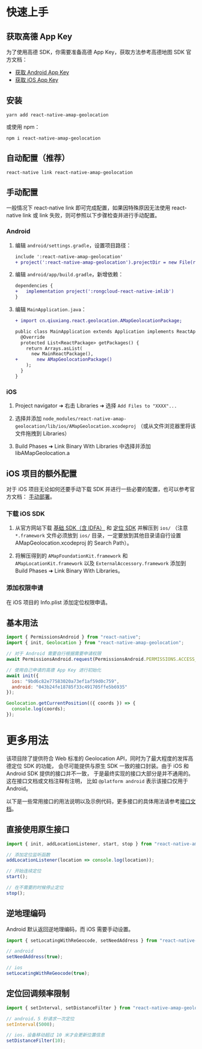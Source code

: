 # 快速上手

## 获取高德 App Key

为了使用高德 SDK，你需要准备高德 App Key，获取方法参考高德地图 SDK 官方文档：

- [获取 Android App Key](https://lbs.amap.com/api/android-location-sdk/guide/create-project/get-key)
- [获取 iOS App Key](https://lbs.amap.com/api/ios-location-sdk/guide/create-project/get-key)

## 安装

```
yarn add react-native-amap-geolocation
```

或使用 npm：

```
npm i react-native-amap-geolocation
```

## 自动配置（推荐）

```
react-native link react-native-amap-geolocation
```

## 手动配置

一般情况下 react-native link 即可完成配置，如果因特殊原因无法使用 react-native link
或 link 失败，则可参照以下步骤检查并进行手动配置。

### Android

1. 编辑 `android/settings.gradle`，设置项目路径：

   ```diff
   include ':react-native-amap-geolocation'
   + project(':react-native-amap-geolocation').projectDir = new File(rootProject.projectDir, '../node_modules/react-native-amap-geolocation/lib/android')
   ```

2. 编辑 `android/app/build.gradle`，新增依赖：

   ```diff
   dependencies {
   +   implementation project(':rongcloud-react-native-imlib')
   }
   ```

3. 编辑 `MainApplication.java`：

   ```diff
   + import cn.qiuxiang.react.geolocation.AMapGeolocationPackage;

   public class MainApplication extends Application implements ReactApplication {
     @Override
     protected List<ReactPackage> getPackages() {
       return Arrays.asList(
         new MainReactPackage(),
   +       new AMapGeolocationPackage()
       );
     }
   }
   ```

### iOS

1. Project navigator ➜ 右击 Libraries ➜ 选择 `Add Files to "XXXX"...`

2. 选择并添加 `node_modules/react-native-amap-geolocation/lib/ios/AMapGeolocation.xcodeproj`
   （或从文件浏览器里将该文件拖拽到 Libraries）

3. Build Phases ➜ Link Binary With Libraries 中选择并添加 libAMapGeolocation.a

## iOS 项目的额外配置

对于 iOS 项目无论如何还要手动下载 SDK 并进行一些必要的配置，也可以参考官方文档：
[手动部署](https://lbs.amap.com/api/ios-location-sdk/guide/create-project/manual-configuration)。

### 下载 iOS SDK

1. 从官方网站下载 [基础 SDK（含 IDFA）](https://a.amap.com/lbs/static/zip/AMap_iOS_Foundation_Lib_V1.4.3.zip)
   和 [定位 SDK](https://a.amap.com/lbs/static/zip/AMap_iOS_Loc_Lib_V2.6.2.zip) 并解压到 `ios/`
   （注意 `*.framework` 文件必须放到 `ios/` 目录，一定要放到其他目录请自行设置 AMapGeolocation.xcodeproj 的 Search Path）。

2. 将解压得到的 `AMapFoundationKit.framework` 和 `AMapLocationKit.framework` 以及
   `ExternalAccessory.framework` 添加到 Build Phases ➜ Link Binary With Libraries。

### 添加权限申请

在 iOS 项目的 Info.plist 添加定位权限申请。

## 基本用法

```javascript
import { PermissionsAndroid } from "react-native";
import { init, Geolocation } from "react-native-amap-geolocation";

// 对于 Android 需要自行根据需要申请权限
await PermissionsAndroid.request(PermissionsAndroid.PERMISSIONS.ACCESS_COARSE_LOCATION);

// 使用自己申请的高德 App Key 进行初始化
await init({
  ios: "9bd6c82e77583020a73ef1af59d0c759",
  android: "043b24fe18785f33c491705ffe5b6935"
});

Geolocation.getCurrentPosition(({ coords }) => {
  console.log(coords);
});
```

# 更多用法

该项目除了提供符合 Web 标准的 Geolocation API，同时为了最大程度的发挥高德定位 SDK 的功能，
会尽可能提供与原生 SDK 一致的接口封装。由于 iOS 和 Android SDK 提供的接口并不一致，
于是最终实现的接口大部分是并不通用的。这在接口文档或文档注释有注明，
比如 `@platform android` 表示该接口仅用于 Android。

以下是一些常用接口的用法说明以及示例代码，更多接口的具体用法请参考[接口文档]()。

## 直接使用原生接口

```javascript
import { init, addLocationListener, start, stop } from "react-native-amap-geolocation";

// 添加定位监听函数
addLocationListener(location => console.log(location));

// 开始连续定位
start();

// 在不需要的时候停止定位
stop();
```

## 逆地理编码

Android 默认返回逆地理编码，而 iOS 需要手动设置。

```javascript
import { setLocatingWithReGeocode, setNeedAddress } from "react-native-amap-geolocation";

// android
setNeedAddress(true);

// ios
setLocatingWithReGeocode(true);
```

## 定位回调频率限制

```javascript
import { setInterval, setDistanceFilter } from "react-native-amap-geolocation";

// android，5 秒请求一次定位
setInterval(5000);

// ios，设备移动超过 10 米才会更新位置信息
setDistanceFilter(10);
```
